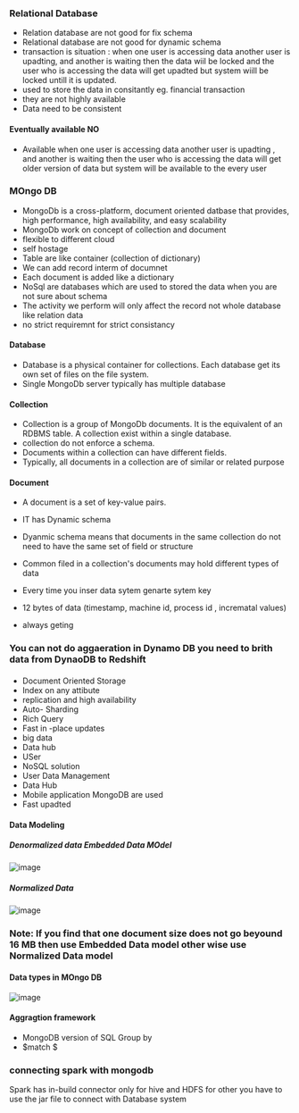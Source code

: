 ### Relational Database 
- Relation database are not good for fix schema 
- Relational database are not good for dynamic schema
- transaction is situation : when one user is accessing  data  another user is upadting, and another is waiting then the data wiil be locked and the user  who is accessing the data will get  upadted but system wiill be locked untill it is updated. 
- used to store the data in consitantly  eg. financial transaction
- they are not highly available
- Data need to be consistent

#### Eventually available  NO
- Available  when one user is accessing  data  another user is upadting , and another is waiting then the user who is accessing the data will get older version of data but system will be available to the every user

###  MOngo DB
- MongoDb is a cross-platform, document oriented datbase that provides, high performance, high availability, and easy scalability
- MongoDb work on concept of collection and document
- flexible to different cloud
- self hostage
- Table are like container (collection of dictionary)
- We can add record interm of documnet 
- Each document is added like a dictionary
- NoSql are databases which are used to stored the data when you are not sure about schema
- The activity we perform will only affect the record not whole database like relation data
-  no strict requiremnt for strict consistancy
#### Database 
- Database is a physical container for collections. Each database get its own set of files on the file system.
- Single MongoDb server typically has multiple database
  
#### Collection 
- Collection is a group of MongoDb documents. It is the equivalent of an RDBMS table. A collection exist within a single database.
- collection do not enforce a schema.
- Documents within a collection can have different fields.
- Typically, all documents in a collection are of similar or related purpose

#### Document 
- A document is a set of key-value pairs.
- IT has Dynamic schema
- Dyanmic schema means that documents in the same collection do not need to have the same set of field or structure
- Common filed in a collection's documents may hold different types of data
  
- Every time you inser data sytem genarte sytem key 
- 12 bytes of data (timestamp, machine id, process id , incrematal values)
- always geting

### You can not do aggaeration in Dynamo DB you need to brith data from DynaoDB to Redshift 

#### 
- Document Oriented Storage
- Index on any attibute
- replication and high availability
- Auto- Sharding
- Rich Query
- Fast in -place updates
- big data
- Data hub
- USer
- NoSQL solution
- User Data Management
- Data Hub
- Mobile application MongoDB are used
- Fast upadted

#### Data Modeling 
##### Denormalized data  Embedded Data MOdel
![image](https://github.com/user-attachments/assets/28c959ec-4a66-4d3a-8615-03d7eec8e3da)

##### Normalized Data 
![image](https://github.com/user-attachments/assets/a9ce52b6-1717-46c1-a446-db43ea605459)

### Note: If you find that one document size does not go beyound 16 MB then use Embedded Data model other wise use Normalized Data model 

#### Data types in MOngo DB 

![image](https://github.com/user-attachments/assets/55c8b20e-15fc-4ff6-b82c-dd67733cd51b)

#### Aggragtion framework 
- MongoDB version of SQL Group by
- $match $

###  connecting spark with mongodb  
Spark has in-build connector  only for hive and HDFS for other you have to use the jar file to connect with Database system 

```py



```





  


  
  

